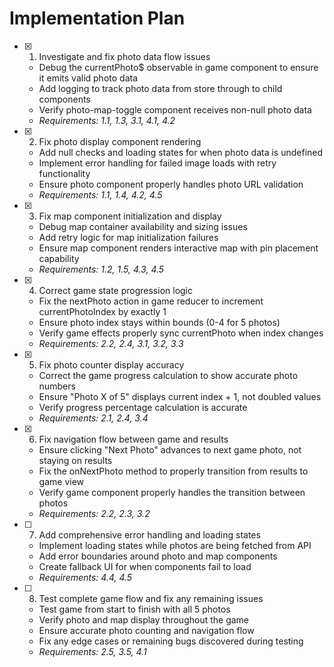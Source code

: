 # Implementation Plan

- [x] 1. Investigate and fix photo data flow issues

  - Debug the currentPhoto$ observable in game component to ensure it emits valid photo data
  - Add logging to track photo data from store through to child components
  - Verify photo-map-toggle component receives non-null photo data
  - _Requirements: 1.1, 1.3, 3.1, 4.1, 4.2_

- [x] 2. Fix photo display component rendering

  - Add null checks and loading states for when photo data is undefined
  - Implement error handling for failed image loads with retry functionality
  - Ensure photo component properly handles photo URL validation
  - _Requirements: 1.1, 1.4, 4.2, 4.5_

- [x] 3. Fix map component initialization and display

  - Debug map container availability and sizing issues
  - Add retry logic for map initialization failures
  - Ensure map component renders interactive map with pin placement capability
  - _Requirements: 1.2, 1.5, 4.3, 4.5_

- [x] 4. Correct game state progression logic

  - Fix the nextPhoto action in game reducer to increment currentPhotoIndex by exactly 1
  - Ensure photo index stays within bounds (0-4 for 5 photos)
  - Verify game effects properly sync currentPhoto when index changes
  - _Requirements: 2.2, 2.4, 3.1, 3.2, 3.3_

- [x] 5. Fix photo counter display accuracy

  - Correct the game progress calculation to show accurate photo numbers
  - Ensure "Photo X of 5" displays current index + 1, not doubled values
  - Verify progress percentage calculation is accurate
  - _Requirements: 2.1, 2.4, 3.4_

- [x] 6. Fix navigation flow between game and results

  - Ensure clicking "Next Photo" advances to next game photo, not staying on results
  - Fix the onNextPhoto method to properly transition from results to game view
  - Verify game component properly handles the transition between photos
  - _Requirements: 2.2, 2.3, 3.2_

- [ ] 7. Add comprehensive error handling and loading states

  - Implement loading states while photos are being fetched from API
  - Add error boundaries around photo and map components
  - Create fallback UI for when components fail to load
  - _Requirements: 4.4, 4.5_

- [ ] 8. Test complete game flow and fix any remaining issues
  - Test game from start to finish with all 5 photos
  - Verify photo and map display throughout the game
  - Ensure accurate photo counting and navigation flow
  - Fix any edge cases or remaining bugs discovered during testing
  - _Requirements: 2.5, 3.5, 4.1_
